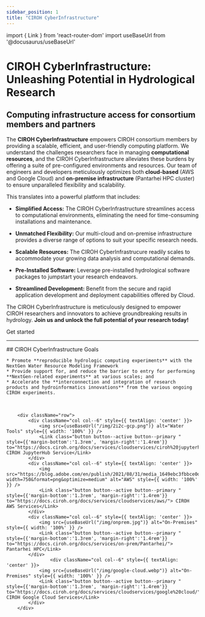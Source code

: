 ```yaml
---
sidebar_position: 1
title: "CIROH CyberInfrastructure"
---
```


import { Link } from 'react-router-dom'
import useBaseUrl from '@docusaurus/useBaseUrl'

# CIROH CyberInfrastructure: Unleashing Potential in Hydrological Research
## Computing infrastructure access for consortium members and partners 

			
The <strong>CIROH CyberInfrastructure</strong> empowers CIROH consortium members by providing a scalable, efficient, and user-friendly computing platform. We understand the challenges researchers face in managing <strong>computational resources</strong>, and the CIROH CyberInfrastructure alleviates these burdens by offering a suite of pre-configured environments and resources. Our team of engineers and developers meticulously optimizes both <strong>cloud-based</strong> (AWS and Google Cloud) and <strong>on-premise infrastructure</strong> (Pantarhei HPC cluster) to ensure unparalleled flexibility and scalability.

This translates into a powerful platform that includes:

*   **Simplified Access:** The CIROH CyberInfrastructure streamlines access to computational environments, eliminating the need for time-consuming installations and maintenance.
    
*   **Unmatched Flexibility:** Our multi-cloud and on-premise infrastructure provides a diverse range of options to suit your specific research needs.
    
*   **Scalable Resources:** The CIROH CyberInfrastrucure readily scales to accommodate your growing data analysis and computational demands.
    
*   **Pre-Installed Software:** Leverage pre-installed hydrological software packages to jumpstart your research endeavors.
    
*   **Streamlined Development:** Benefit from the secure and rapid application development and deployment capabilities offered by Cloud.
    

The CIROH CyberInfrastructure is meticulously designed to empower CIROH researchers and innovators to achieve groundbreaking results in hydrology. <strong>Join us and unlock the full potential of your research today!</strong>

<Link class="button button--active button--primary" style={{'margin-right':'1.3rem','margin-bottom':'1.3rem'}} to="/docs/services/access/">Get started</Link>

---

<div class="indent-wrapper">
	## CIROH CyberInfrastructure Goals

	* Promote **reproducible hydrologic computing experiments** with the NextGen Water Resource Modeling Framework
	* Provide support for, and reduce the barrier to entry for performing **NextGen-related experiments** at various scales; and
	* Accelerate the **interconnection and integration of research products and hydroinformatics innovations** from the various ongoing CIROH experiments.
</div>

<br />
         	
		<div className="row">
			<div className="col col--6" style={{ textAlign: 'center' }}>
				<img src={useBaseUrl("/img/2i2c-gcp.png")} alt="Water Tools" style={{ width: '100%' }} />
				<Link class="button button--active button--primary " style={{'margin-bottom':'1.3rem', 'margin-right':'1.4rem'}} to="https://docs.ciroh.org/docs/services/cloudservices/ciroh%20jupyterhub/"> CIROH JupyterHub Service</Link>
			</div>		
			<div className="col col--6" style={{ textAlign: 'center' }}>
				<img src="https://blog.adobe.com/en/publish/2021/08/31/media_1649ebc3fbbce0df508081913819d491fc3f7c7a9.png?width=750&format=png&optimize=medium" alt="AWS" style={{ width: '100%' }} />
				<Link class="button button--active button--primary " style={{'margin-bottom':'1.3rem', 'margin-right':'1.4rem'}} to="https://docs.ciroh.org/docs/services/cloudservices/aws/"> CIROH AWS Services</Link>
			</div>
            <div className="col col--6" style={{ textAlign: 'center' }}>
				<img src={useBaseUrl("/img/onprem.jpg")} alt="On-Premises" style={{ width: '100%' }} />
				<Link class="button button--active button--primary " style={{'margin-bottom':'1.3rem', 'margin-right':'1.4rem'}} to="https://docs.ciroh.org/docs/services/on-prem/Pantarhei/"> Pantarhei HPC</Link>
			</div>
            		<div className="col col--6" style={{ textAlign: 'center' }}>
				<img src={useBaseUrl("/img/google-cloud.webp")} alt="On-Premises" style={{ width: '100%' }} />
				<Link class="button button--active button--primary " style={{'margin-bottom':'1.3rem', 'margin-right':'1.4rem'}} to="https://docs.ciroh.org/docs/services/cloudservices/google%20cloud/"> CIROH Google Cloud Services</Link>
			</div>
		</div>

